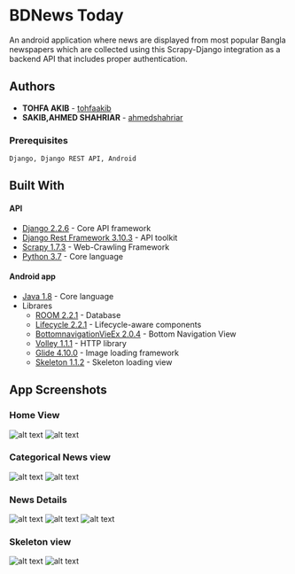 # BDNews Today
An android application where news are displayed from most popular Bangla newspapers which are collected using this Scrapy-Django integration as a backend API that includes proper authentication. 

## Authors

* **TOHFA AKIB**  - [tohfaakib](https://github.com/tohfaakib)
* **SAKIB,AHMED SHAHRIAR**  - [ahmedshahriar](https://github.com/ahmedshahriar)

### Prerequisites

```
Django, Django REST API, Android
```

## Built With
#### API
* [Django 2.2.6](https://docs.djangoproject.com/en/2.2/releases/2.2.6/) - Core API framework
* [Django Rest Framework 3.10.3](https://www.django-rest-framework.org/) - API toolkit
* [Scrapy 1.7.3](https://scrapy.org/) - Web-Crawling Framework 
* [Python 3.7](https://www.python.org/downloads/release/python-370/) - Core language

#### Android app
* [Java 1.8](https://javadl.oracle.com/webapps/download/AutoDL?BundleId=240728_5b13a193868b4bf28bcb45c792fce896) - Core language
* Librares
  * [ROOM 2.2.1](https://developer.android.com/topic/libraries/architecture/room) - Database
  * [Lifecycle 2.2.1](https://developer.android.com/topic/libraries/architecture/lifecycle) - Lifecycle-aware components
  * [BottomnavigationVieEx 2.0.4](https://github.com/ittianyu/BottomNavigationViewEx) - Bottom Navigation View
  * [Volley 1.1.1](https://developer.android.com/training/volley) - HTTP library
  * [Glide 4.10.0](https://github.com/bumptech/glide) - Image loading framework
  * [Skeleton 1.1.2](https://github.com/ethanhua/Skeleton) - Skeleton loading view 
  
## App Screenshots
### Home View
![alt text](https://github.com/tohfaakib/scrapy_django/blob/android_stable/Android/screenshots/home_view.png "Home light")
![alt text](https://github.com/tohfaakib/scrapy_django/blob/android_stable/Android/screenshots/dark_mode_home.png " Home dark")

### Categorical News view
![alt text](https://github.com/tohfaakib/scrapy_django/blob/android_stable/Android/screenshots/news_categorical_view.png "News light")
![alt text](https://github.com/tohfaakib/scrapy_django/blob/android_stable/Android/screenshots/dark_mode_news.png "News dark")

### News Details
![alt text](https://github.com/tohfaakib/scrapy_django/blob/android_stable/Android/screenshots/news_details.png "News Details")
![alt text](https://github.com/tohfaakib/scrapy_django/blob/android_stable/Android/screenshots/news_details_dark.png "News Details")
![alt text](https://github.com/tohfaakib/scrapy_django/blob/android_stable/Android/screenshots/news_details_web.png "News Details Web")

### Skeleton view
![alt text](https://github.com/tohfaakib/scrapy_django/blob/android_stable/Android/screenshots/skeleton_view.png "Skeleton View")
![alt text](https://github.com/tohfaakib/scrapy_django/blob/android_stable/Android/screenshots/skeleton_view_dark.png "Skeleton View Dark")

